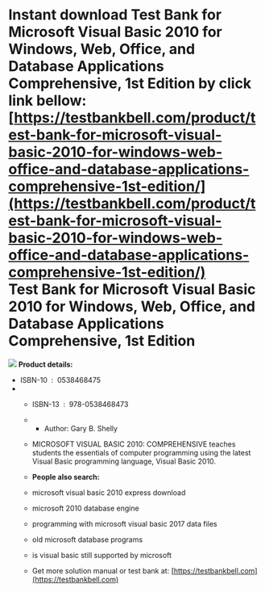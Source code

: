 Instant download **Test Bank for Microsoft Visual Basic 2010 for Windows, Web, Office, and Database Applications Comprehensive, 1st Edition** by click link bellow:  
[https://testbankbell.com/product/test-bank-for-microsoft-visual-basic-2010-for-windows-web-office-and-database-applications-comprehensive-1st-edition/](https://testbankbell.com/product/test-bank-for-microsoft-visual-basic-2010-for-windows-web-office-and-database-applications-comprehensive-1st-edition/)  
Test Bank for Microsoft Visual Basic 2010 for Windows, Web, Office, and Database Applications Comprehensive, 1st Edition
========================================================================================================================


![](https://testbankbell.com/wp-content/uploads/2023/05/Test-Bank-for-Microsoft-Visual-Basic-2010-for-Windows-Web-Office-and-Database-Applications-Comprehensive-1st-Edition-228x228-1.jpg)
**Product details:**
* ISBN-10 ‏ : ‎ 0538468475
* * ISBN-13 ‏ : ‎ 978-0538468473
  * * Author: Gary B. Shelly
   
  * MICROSOFT VISUAL BASIC 2010: COMPREHENSIVE teaches students the essentials of computer programming using the latest Visual Basic programming language, Visual Basic 2010.
 
  * **People also search:**
 
  * microsoft visual basic 2010 express download
 
  * microsoft 2010 database engine
 
  * programming with microsoft visual basic 2017 data files
 
  * old microsoft database programs
 
  * is visual basic still supported by microsoft
  *  Get more solution manual or test bank at: [https://testbankbell.com](https://testbankbell.com)

